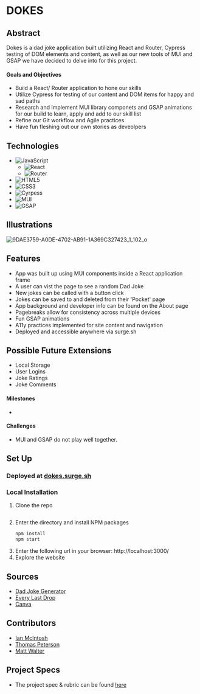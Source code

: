# DOKES

## Abstract
Dokes is a dad joke application built utilizing React and Router, Cypress testing of DOM elements and content, as well as our new tools of MUI and GSAP we have decided to delve into for this project. 

#### Goals and Objectives
- Build a React/ Router application to hone our skills
- Utilize Cypress for testing of our content and DOM items for happy and sad paths
- Research and Implement MUI library componets and GSAP animations for our build to learn, apply and add to our skill list
- Refine our Git workflow and Agile practices
- Have fun fleshing out our own stories as deveolpers

## Technologies
- ![JavaScript](https://img.shields.io/badge/javascript-%23323330.svg?style=for-the-badge&logo=javascript&logoColor=%23F7DF1E)
  - ![React](https://img.shields.io/badge/react-%23323330.svg?style=for-the-badge&logo=react&logoColor=%23F7DF1E)
  - ![Router](https://img.shields.io/badge/router-%23323330.svg?style=for-the-badge&logo=react-router&logoColor=%CA4245)
- ![HTML5](https://img.shields.io/badge/html5-%23E34F26.svg?style=for-the-badge&logo=html5&logoColor=white)
- ![CSS3](https://img.shields.io/badge/css3-%231572B6.svg?style=for-the-badge&logo=css3&logoColor=white)
- ![Cyrpess](https://img.shields.io/badge/cypress-%1004E9F.svg?style=for-the-badge&logo=cypress&logoColor=%23F7DF1E)
- ![MUI](https://img.shields.io/badge/mui-007FFF.svg?style=for-the-badge&logo=mui&logoColor=white)
- ![GSAP](https://img.shields.io/badge/GSAP-88CE02.svg?style=for-the-badge&logo=greensock&logoColor=black)

## Illustrations
![9DAE3759-A0DE-4702-AB91-1A369C327423_1_102_o](https://user-images.githubusercontent.com/105405396/211422164-c234c353-6f9d-4912-a269-54a8875753a9.jpeg)

## Features
- App was built up using MUI components inside a React application frame
- A user can vist the page to see a random Dad Joke
- New jokes can be called with a button click
- Jokes can be saved to and deleted from their 'Pocket' page
- App background and developer info can be found on the About page
- Pagebreaks allow for consistency across multiple devices
- Fun GSAP animations
- A11y practices implemented for site content and navigation
- Deployed and accessible anywhere via surge.sh

## Possible Future Extensions
- Local Storage
- User Logins
- Joke Ratings
- Joke Comments

#### Milestones
- 

#### Challenges 
- MUI and GSAP do not play well together.

## Set Up

### Deployed at [dokes.surge.sh](https://dokes.surge.sh/)

### Local Installation
1. Clone the repo
   ```shgit@github.com:thomedpete/Dokes.git
   ```
2. Enter the directory and install NPM packages
   ```sh
   npm install
   npm start
   ``` 
3. Enter the following url in your browser: http://localhost:3000/
4. Explore the website

## Sources
  - [Dad Joke Generator](https://dadjokegenerator.com/)
  - [Every Last Drop](http://everylastdrop.co.uk/)
  - [Canva](https://www.canva.com/)

## Contributors
  - [Ian McIntosh](https://github.com/grainymac)
  - [Thomas Peterson](https://github.com/thomedpete)
  - [Matt Walter](https://github.com/MattWalterTX)

## Project Specs
  - The project spec & rubric can be found [here](https://frontend.turing.edu/projects/module-3/stretch.html)
